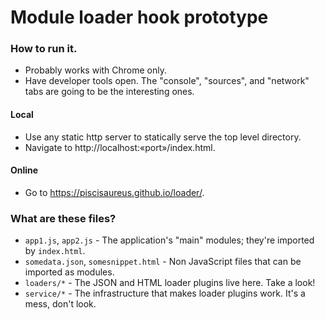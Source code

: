 # Module loader hook prototype

### How to run it.

- Probably works with Chrome only.
- Have developer tools open. The "console", "sources", and "network" tabs are
  going to be the interesting ones.

#### Local

- Use any static http server to statically serve the top level directory.
- Navigate to http://localhost:«port»/index.html.

#### Online

- Go to https://piscisaureus.github.io/loader/.

### What are these files?

- `app1.js`, `app2.js` - The application's "main" modules; they're imported by
  `index.html`.
- `somedata.json`, `somesnippet.html` - Non JavaScript files that can be
  imported as modules.
- `loaders/*` - The JSON and HTML loader plugins live here. Take a look!
- `service/*` - The infrastructure that makes loader plugins work. It's a mess,
  don't look.
